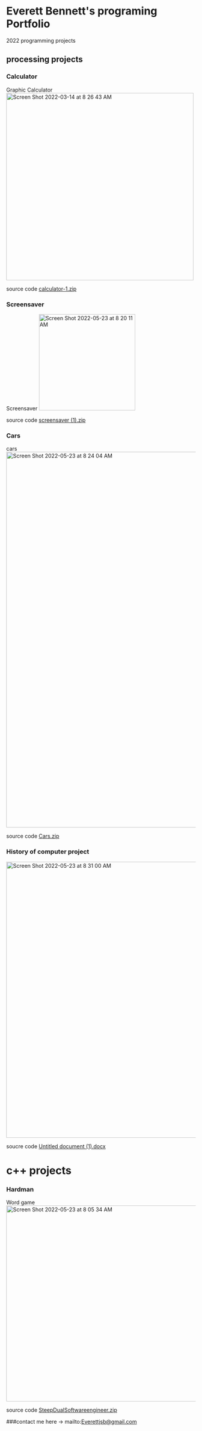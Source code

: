 # Everett Bennett's programing Portfolio

2022 programming projects

## processing projects

### Calculator 

Graphic Calculator
<img width="498" alt="Screen Shot 2022-03-14 at 8 26 43 AM" src="https://user-images.githubusercontent.com/89047475/158193829-cbfd1beb-e1a8-4a21-8690-fb6258f2d83d.png">

source code
[calculator-1.zip](https://github.com/EverettSB/computerprogramming2022/files/8245835/calculator-1.zip)


### Screensaver

Screensaver
<img width="256" alt="Screen Shot 2022-05-23 at 8 20 11 AM" src="https://user-images.githubusercontent.com/89047475/169840775-cb9f8285-6aaa-4ca4-bd60-f8689010392d.png">

source code
[screensaver (1).zip](https://github.com/EverettSB/computerprogramming2022/files/8755316/screensaver.1.zip)



### Cars
cars
<img width="999" alt="Screen Shot 2022-05-23 at 8 24 04 AM" src="https://user-images.githubusercontent.com/89047475/169841450-96f34265-8495-43da-971c-3e5301e5f354.png">

source code
[Cars.zip](https://github.com/EverettSB/computerprogramming2022/files/8755346/Cars.zip)


### History of computer project
<img width="734" alt="Screen Shot 2022-05-23 at 8 31 00 AM" src="https://user-images.githubusercontent.com/89047475/169842817-91f2610e-aa02-4a97-b239-71dccfc3dc41.png">

soucre code 
[Untitled document (1).docx](https://github.com/EverettSB/computerprogramming2022/files/8755411/Untitled.document.1.docx)



# c++ projects

### Hardman

Word game
<img width="521" alt="Screen Shot 2022-05-23 at 8 05 34 AM" src="https://user-images.githubusercontent.com/89047475/169837981-d22e15b2-0c7c-4a60-8f69-6a8bcc12af69.png">

source code
[SteepDualSoftwareengineer.zip](https://github.com/EverettSB/computerprogramming2022/files/8755218/SteepDualSoftwareengineer.zip)


###contact me here -> mailto:Everettjsb@gmail.com
